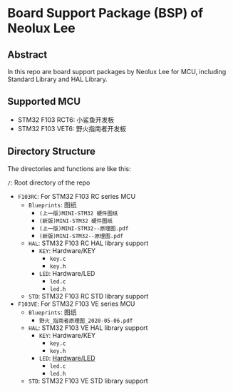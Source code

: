 # Board Support Package (BSP) of Neolux Lee

## Abstract

In this repo are board support packages by Neolux Lee for MCU, including Standard Library and HAL Library. 

## Supported MCU

- STM32 F103 RCT6: 小鲨鱼开发板
- STM32 F103 VET6: 野火指南者开发板

## Directory Structure

The directories and functions are like this: 

`/`: Root directory of the repo
- `F103RC`: For STM32 F103 RC series MCU
	- `Blueprints`: 图纸
		- `(上一版)MINI-STM32 硬件图纸`
		- `(新版)MINI-STM32 硬件图纸`
		- `(上一版)MINI-STM32--原理图.pdf`
		- `(新版)MINI-STM32--原理图.pdf`
	- `HAL`: STM32 F103 RC HAL library support
		- `KEY`: Hardware/KEY
		  - `key.c`
		  - `key.h`
		- `LED`: Hardware/LED
		  - `led.c`
		  - `led.h`
	- `STD`: STM32 F103 RC STD library support
- `F103VE`: For STM32 F103 VE series MCU
	- `Blueprints`: 图纸
	  - `野火_指南者原理图_2020-05-06.pdf`
	- `HAL`: STM32 F103 VE HAL library support
	  - `KEY`: Hardware/KEY
	    - `key.c`
	    - `key.h`
	  - `LED`: [Hardware/LED](./F103VE/HAL/LED/led.md)
	    - `led.c`
	    - `led.h`
	- `STD`: STM32 F103 VE STD library support
